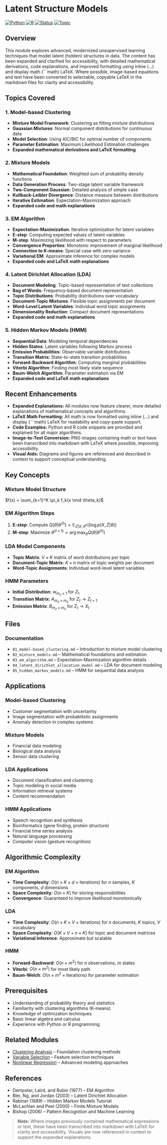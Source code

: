 # Latent Structure Models

[![Python](https://img.shields.io/badge/Python-3.8+-blue.svg)](https://www.python.org/)
[![R](https://img.shields.io/badge/R-4.0+-green.svg)](https://www.r-project.org/)
[![Status](https://img.shields.io/badge/Status-Complete-brightgreen.svg)](https://github.com/darinz/Statistical-Learning)
[![Topic](https://img.shields.io/badge/Topic-Unsupervised%20Learning-purple.svg)]()

## Overview

This module explores advanced, modernized unsupervised learning techniques that model latent (hidden) structures in data. The content has been expanded and clarified for accessibility, with detailed mathematical derivations, code explanations, and improved formatting using inline ($`...`$) and display math (```math) LaTeX. Where possible, image-based equations and text have been converted to selectable, copyable LaTeX in the markdown files for clarity and accessibility.

## Topics Covered

### 1. Model-based Clustering
- **Mixture Model Framework**: Clustering as fitting mixture distributions
- **Gaussian Mixtures**: Normal component distributions for continuous data
- **Model Selection**: Using AIC/BIC for optimal number of components
- **Parameter Estimation**: Maximum Likelihood Estimation challenges
- **Expanded mathematical derivations and LaTeX formatting**

### 2. Mixture Models
- **Mathematical Foundation**: Weighted sum of probability density functions
- **Data Generation Process**: Two-stage latent variable framework
- **Two-Component Gaussian**: Detailed analysis of simple case
- **Kullback-Leibler Divergence**: Distance measure between distributions
- **Iterative Estimation**: Expectation-Maximization approach
- **Expanded code and math explanations**

### 3. EM Algorithm
- **Expectation-Maximization**: Iterative optimization for latent variables
- **E-step**: Computing expected values of latent variables
- **M-step**: Maximizing likelihood with respect to parameters
- **Convergence Properties**: Monotonic improvement of marginal likelihood
- **Connection to K-means**: Special case with zero variance
- **Variational EM**: Approximate inference for complex models
- **Expanded code and LaTeX math explanations**

### 4. Latent Dirichlet Allocation (LDA)
- **Document Modeling**: Topic-based representation of text collections
- **Bag of Words**: Frequency-based document representation
- **Topic Distributions**: Probability distributions over vocabulary
- **Document-Topic Mixtures**: Flexible topic assignments per document
- **Word-Level Latent Variables**: Individual word topic assignments
- **Dimensionality Reduction**: Compact document representations
- **Expanded code and math explanations**

### 5. Hidden Markov Models (HMM)
- **Sequential Data**: Modeling temporal dependencies
- **Hidden States**: Latent variables following Markov process
- **Emission Probabilities**: Observable variable distributions
- **Transition Matrix**: State-to-state transition probabilities
- **Forward-Backward Algorithm**: Computing marginal probabilities
- **Viterbi Algorithm**: Finding most likely state sequence
- **Baum-Welch Algorithm**: Parameter estimation via EM
- **Expanded code and LaTeX math explanations**

## Recent Enhancements

- **Expanded Explanations:** All modules now feature clearer, more detailed explanations of mathematical concepts and algorithms.
- **LaTeX Math Formatting:** All math is now formatted using inline ($`...`$) and display (```math) LaTeX for readability and copy-paste support.
- **Code Examples:** Python and R code snippets are provided and explained for all major algorithms.
- **Image-to-Text Conversion:** PNG images containing math or text have been transcribed into markdown with LaTeX where possible, improving accessibility.
- **Visual Aids:** Diagrams and figures are referenced and described in context to support conceptual understanding.

## Key Concepts

### Mixture Model Structure
$`f(x) = \sum_{k=1}^K \pi_k f_k(x \mid \theta_k)`$

### EM Algorithm Steps
1. **E-step**: Compute $`Q(\theta|\theta^{(t)}) = \mathbb{E}_{Z|X,\theta^{(t)}}[\log p(X,Z|\theta)]`$
2. **M-step**: Maximize $`\theta^{(t+1)} = \arg\max_{\theta} Q(\theta|\theta^{(t)})`$

### LDA Model Components
- **Topic Matrix**: $`V \times K`$ matrix of word distributions per topic
- **Document-Topic Matrix**: $`K \times n`$ matrix of topic weights per document
- **Word-Topic Assignments**: Individual word-level latent variables

### HMM Parameters
- **Initial Distribution**: $`w_{m_z \times 1}`$ for $`Z_1`$
- **Transition Matrix**: $`A_{m_z \times m_z}`$ for $`Z_t \rightarrow Z_{t+1}`$
- **Emission Matrix**: $`B_{m_z \times m_x}`$ for $`Z_t \rightarrow X_t`$

## Files

### Documentation
- `01_model-based_clustering.md` – Introduction to mixture model clustering
- `02_mixture_models.md` – Mathematical foundations and estimation
- `03_em_algorithm.md` – Expectation-Maximization algorithm details
- `04_latent_dirichlet_allocation_model.md` – LDA for document modeling
- `05_hidden_markov_models.md` – HMM for sequential data analysis

## Applications

### Model-based Clustering
- Customer segmentation with uncertainty
- Image segmentation with probabilistic assignments
- Anomaly detection in complex systems

### Mixture Models
- Financial data modeling
- Biological data analysis
- Sensor data clustering

### LDA Applications
- Document classification and clustering
- Topic modeling in social media
- Information retrieval systems
- Content recommendation

### HMM Applications
- Speech recognition and synthesis
- Bioinformatics (gene finding, protein structure)
- Financial time series analysis
- Natural language processing
- Computer vision (gesture recognition)

## Algorithmic Complexity

### EM Algorithm
- **Time Complexity**: $`O(n \times K \times d \times \text{iterations})`$ for $`n`$ samples, $`K`$ components, $`d`$ dimensions
- **Space Complexity**: $`O(n \times K)`$ for storing responsibilities
- **Convergence**: Guaranteed to improve likelihood monotonically

### LDA
- **Time Complexity**: $`O(n \times K \times V \times \text{iterations})`$ for $`n`$ documents, $`K`$ topics, $`V`$ vocabulary
- **Space Complexity**: $`O(K \times V + n \times K)`$ for topic and document matrices
- **Variational Inference**: Approximate but scalable

### HMM
- **Forward-Backward**: $`O(n \times m^2)`$ for $`n`$ observations, $`m`$ states
- **Viterbi**: $`O(n \times m^2)`$ for most likely path
- **Baum-Welch**: $`O(n \times m^2 \times \text{iterations})`$ for parameter estimation

## Prerequisites

- Understanding of probability theory and statistics
- Familiarity with clustering algorithms (K-means)
- Knowledge of optimization techniques
- Basic linear algebra and calculus
- Experience with Python or R programming

## Related Modules

- [Clustering Analysis](../06_clustering_analysis/) – Foundation clustering methods
- [Variable Selection](../03_variable_selection_regularization/) – Feature selection techniques
- [Nonlinear Regression](../05_nonlinear_regression/) – Advanced modeling approaches

## References

- Dempster, Laird, and Rubin (1977) – EM Algorithm
- Blei, Ng, and Jordan (2003) – Latent Dirichlet Allocation
- Rabiner (1989) – Hidden Markov Models Tutorial
- McLachlan and Peel (2000) – Finite Mixture Models
- Bishop (2006) – Pattern Recognition and Machine Learning

> **Note:** Where images previously contained mathematical expressions or text, these have been transcribed into markdown with LaTeX for clarity and accessibility. Visuals are now referenced in context to support the expanded explanations. 